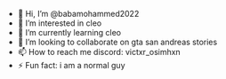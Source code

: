 - 👋 Hi, I’m @babamohammed2022
- 👀 I’m interested in cleo
- 🌱 I’m currently learning cleo
- 💞️ I’m looking to collaborate on gta san andreas stories
- 📫 How to reach me discord: victxr_osimhxn
- ⚡ Fun fact: i am a normal guy

<!---
babamohammed2022/babamohammed2022 is a ✨ special ✨ repository because its `README.md` (this file) appears on your GitHub profile.
You can click the Preview link to take a look at your changes.
--->
